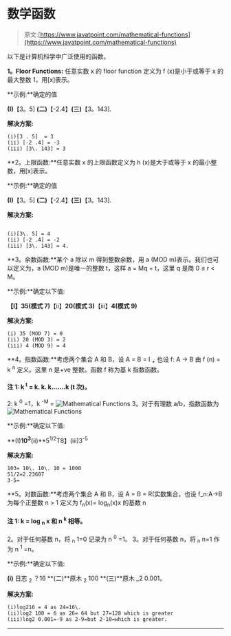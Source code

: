 # 数学函数

> 原文:[https://www.javatpoint.com/mathematical-functions](https://www.javatpoint.com/mathematical-functions)

以下是计算机科学中广泛使用的函数。

**1。Floor Functions:** 任意实数 x 的 floor function 定义为 f (x)是小于或等于 x 的最大整数 1，用[x]表示。

**示例:**确定的值

**(I)**【3。5] **(二)**【-2.4】**(三)**【3。143].

**解决方案:**

```
(i)[3 . 5]  = 3
(ii) [-2 .4] = -3
(iii) [3\. 143] = 3

```

**2。上限函数:**任意实数 x 的上限函数定义为 h (x)是大于或等于 x 的最小整数，用[x]表示。

**示例:**确定的值

**(I)**【3。5] **(二)**【-2.4】**(三)**【3。143].

**解决方案:**

```

(i)[3\. 5] = 4
(ii) [-2 .4] = -2
(iii) [3\. 143] = 4.

```

**3。余数函数:**某个 a 除以 m 得到整数余数，用 a (MOD m)表示。我们也可以定义为，a (MOD m)是唯一的整数 t，这样 a = Mq + t，这里 q 是商 0 ≤ r < M。

**示例:**确定以下值:

**【I】35(模式 7)**【ii】**20(模式 3)**【iii】**4(模式 9)**

**解决方案:**

```
(i) 35 (MOD 7) = 0
(ii) 20 (MOD 3) = 2
(iii) 4 (MOD 9) = 4

```

**4。指数函数:**考虑两个集合 A 和 B，设 A = B = I <sub>+</sub> 也设 f: A → B 由 f (n) = k <sup>n</sup> 定义。这里 n 是+ve 整数。函数 f 称为基 k 指数函数。

#### 注 1: k <sup>t</sup> = k. k. k.......k (t 次)。
2: k <sup>0</sup> =1，k <sup>-M</sup> = ![Mathematical Functions](../Images/986fe27086cf34e52d8d4e7ce6df232a.png)
3。对于有理数 a/b，指数函数为![Mathematical Functions](../Images/95101b23de30878b8dec6ffe7c129573.png)

**示例:**确定以下值:

**(I)**10<sup>3</sup>**(ii)**5<sup>1/2</sup>T8】(iii)3<sup>-5</sup>

**解决方案:**

```
103= 10\. 10\. 10 = 1000
51/2=2.23607
3-5=

```

**5。对数函数:**考虑两个集合 A 和 B，设 A = B = R(实数集合，也设 f_n:A→B 为每个正整数 n > 1 定义为 f<sub>n</sub>(x)= log<sub>n</sub>(x)x 的基数 n

#### 注 1: k = log <sub>n</sub> x 和 n <sup>k</sup> 相等。
2。对于任何基数 n，将 <sub>n</sub> 1=0 记录为 n <sup>0</sup> =1。
3。对于任何基数 n，将 <sub>n</sub> n=1 作为 n <sup>1</sup> =n。

**示例:**确定以下值:

**(i)** 日志 <sub>2</sub> ？16 **(二)**原木 <sub>2</sub> 100 **(三)**原木 _2 0.001。

**解决方案:**

```
(i)log216 = 4 as 24=16\.                                          
(ii)log2 100 = 6 as 26= 64 but 27=128 which is greater
(iii)log2 0.001=-9 as 2-9=but 2-10=which is greater.

```

* * *